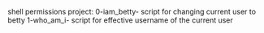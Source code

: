shell permissions project:
0-iam_betty- script for changing current user to betty
1-who_am_i- script for effective username of the current user
